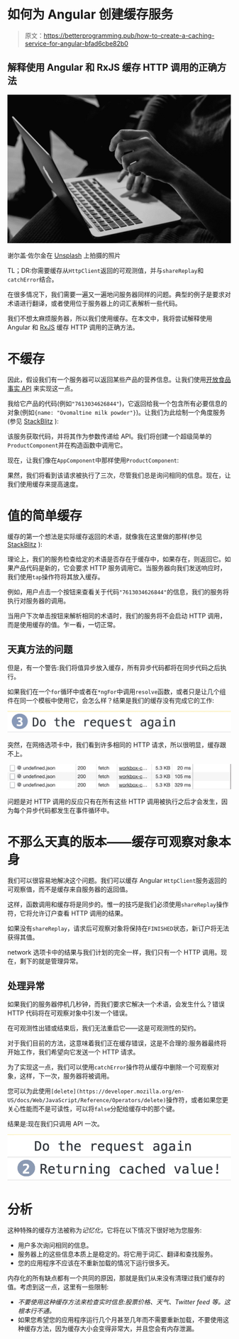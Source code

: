 # 如何为 Angular 创建缓存服务

> 原文：<https://betterprogramming.pub/how-to-create-a-caching-service-for-angular-bfad6cbe82b0>

## 解释使用 Angular 和 RxJS 缓存 HTTP 调用的正确方法

![](img/659126a16e16b35195395b3e07f79aa6.png)

谢尔盖·佐尔金在 [Unsplash](https://unsplash.com/s/photos/laptop?utm_source=unsplash&utm_medium=referral&utm_content=creditCopyText) 上拍摄的照片

TL；DR:你需要缓存从`HttpClient`返回的可观测值，并与`shareReplay`和`catchError`结合。

在很多情况下，我们需要一遍又一遍地问服务器同样的问题。典型的例子是要求对术语进行翻译，或者使用位于服务器上的词汇表解析一些代码。

我们不想太麻烦服务器，所以我们使用缓存。在本文中，我将尝试解释使用 Angular 和 [RxJS](https://rxjs-dev.firebaseapp.com/) 缓存 HTTP 调用的正确方法。

# 不缓存

因此，假设我们有一个服务器可以返回某些产品的营养信息。让我们使用[开放食品事实 API](https://world.openfoodfacts.org/api/v0/product/7613034626844.json) 来实现这一点。

我给它产品的代码(例如`"7613034626844"`)，它返回给我一个包含所有必要信息的对象(例如`{name: "Ovomaltine milk powder"}`)。让我们为此绘制一个角度服务(参见 [StackBlitz](https://stackblitz.com/edit/angular-non-caching-service?file=src%2Fapp%2Fproduct.service.ts) ):

该服务获取代码，并将其作为参数传递给 API。我们将创建一个超级简单的`ProductComponent`并在构造函数中调用它。

现在，让我们像在`AppComponent`中那样使用`ProductComponent`:

果然，我们将看到该请求被执行了三次，尽管我们总是询问相同的信息。现在，让我们使用缓存来提高速度。

# 值的简单缓存

缓存的第一个想法是实际缓存返回的术语，就像我在这里做的那样(参见 [StackBlitz](https://stackblitz.com/edit/angular-non-caching-service-naive?file=src/app/app.component.ts) ):

理论上，我们的服务检查给定的术语是否存在于缓存中，如果存在，则返回它。如果产品代码是新的，它会要求 HTTP 服务调用它。当服务器向我们发送响应时，我们使用`tap`操作符将其放入缓存。

例如，用户点击一个按钮来查看关于代码`"7613034626844"`的信息，我们的服务将执行对服务器的调用。

当用户下次单击按钮来解析相同的术语时，我们的服务将不会启动 HTTP 调用，而是使用缓存的值。乍一看，一切正常。

## 天真方法的问题

但是，有一个警告:我们将值异步放入缓存，所有异步代码都将在同步代码之后执行。

如果我们在一个`for`循环中或者在`*ngFor`中调用`resolve`函数，或者只是让几个组件在同一个模板中使用它，会怎么样？结果是我们的缓存没有完成它的工作:

![](img/67d5c69220431f02a3d6d01ae6ccdcf1.png)

突然，在网络选项卡中，我们看到许多相同的 HTTP 请求，所以很明显，缓存跟不上。

![](img/520f85349b6374fc6ecde467fdb6260c.png)

问题是对 HTTP 调用的反应只有在所有这些 HTTP 调用被执行之后才会发生，因为每个异步代码都发生在事件循环中。

# 不那么天真的版本——缓存可观察对象本身

我们可以很容易地解决这个问题。我们可以缓存 Angular `HttpClient`服务返回的可观察值，而不是缓存来自服务器的返回值。

这样，函数调用和缓存将是同步的。惟一的技巧是我们必须使用`shareReplay`操作符，它将允许订户查看 HTTP 调用的结果。

如果没有`shareReplay`，请求后可观察对象将保持在`FINISHED`状态，新订户将无法获得其值。

network 选项卡中的结果与我们计划的完全一样，我们只有一个 HTTP 调用。现在，剩下的就是管理异常。

## 处理异常

如果我们的服务器停机几秒钟，而我们要求它解决一个术语，会发生什么？错误 HTTP 代码将在可观察对象中引发一个错误。

在可观测性出错或结束后，我们无法重启它——这是可观测性的契约。

对于我们目前的方法，这意味着我们正在缓存错误，这是不合理的:服务器最终将开始工作，我们希望向它发送一个 HTTP 请求。

为了实现这一点，我们可以使用`catchError`操作符从缓存中删除一个可观察对象，这样，下一次，服务器将被调用。

您可以为此使用`[delete](https://developer.mozilla.org/en-US/docs/Web/JavaScript/Reference/Operators/delete)`操作符，或者如果您更关心性能而不是可读性，可以将`false`分配给缓存中的那个键。

结果是:现在我们只调用 API 一次。

![](img/f71717e56e323670f9ee8b456a1e2dc5.png)

# 分析

这种特殊的缓存方法被称为*记忆化*，它将在以下情况下很好地为您服务:

*   用户多次询问相同的信息。
*   服务器上的这些信息本质上是稳定的。将它用于词汇、翻译和查找服务。
*   您的应用程序不应该在不重新加载的情况下运行很多天。

内存化的所有缺点都有一个共同的原因，那就是我们从来没有清理过我们缓存的值。考虑到这一点，这里有一些限制:

*   *不要使用这种缓存方法来检查实时信息:股票价格、天气、Twitter feed 等。这根本行不通。*
*   如果您希望您的应用程序运行几个月甚至几年而不需要重新加载，不要使用这种缓存方法，因为缓存大小会变得非常大，并且您会有内存泄漏。